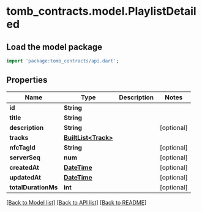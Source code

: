 # tomb_contracts.model.PlaylistDetailed

## Load the model package
```dart
import 'package:tomb_contracts/api.dart';
```

## Properties
Name | Type | Description | Notes
------------ | ------------- | ------------- | -------------
**id** | **String** |  | 
**title** | **String** |  | 
**description** | **String** |  | [optional] 
**tracks** | [**BuiltList&lt;Track&gt;**](Track.md) |  | 
**nfcTagId** | **String** |  | [optional] 
**serverSeq** | **num** |  | [optional] 
**createdAt** | [**DateTime**](DateTime.md) |  | [optional] 
**updatedAt** | [**DateTime**](DateTime.md) |  | [optional] 
**totalDurationMs** | **int** |  | [optional] 

[[Back to Model list]](../README.md#documentation-for-models) [[Back to API list]](../README.md#documentation-for-api-endpoints) [[Back to README]](../README.md)


